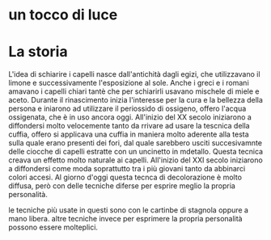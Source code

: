 # un tocco di luce

# La storia

L'idea di schiarire i capelli nasce dall'antichità dagli egizi, che utilizzavano il limone e successivamente l'esposizione al sole. Anche i greci e i romani amavano i capelli chiari tantè che per schiarirli usavano mischele di miele e aceto. 
Durante il rinascimento inizia l'interesse per la cura e la bellezza della persona e iniarono ad utilizzare il periossido di ossigeno, offero l'acqua ossigenata, che è in uso ancora oggi.
All'inizio del XX secolo iniziarono a diffondersi molto velocemente tanto da rrivare ad usare la tescnica della cuffia, offero si applicava una cuffia in maniera molto aderente alla testa sulla quale erano presenti dei fori, dal quale sarebbero usciti succesivamnte delle ciocche di capelli estratte con un uncinetto in mdetallo. Questa tecnica creava un effetto molto naturale ai capelli.
All'inizio del XXI secolo iniziarono a diffondersi come moda soprattutto tra i più giovani tanto da abbinarci colori accesi. Al giorno d'oggi questa tecnca di decolorazione è molto diffusa, però con delle tecniche diferse per esprire meglio la propria personalità. 

le tecniche più usate in questi sono con le cartinbe di stagnola oppure a mano libera. 
altre tecniche invece per esprimere la propria personalità possono essere molteplici. 
